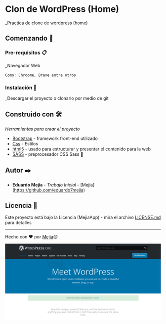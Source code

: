 # Clon de WordPress (Home)

_Practica de clone de wordpress (home)

## Comenzando 🚀

### Pre-requisitos 📋

_Navegador Web

```
Como: Chroome, Brave entre otros
```

### Instalación 🔧

_Descargar el proyecto o clonarlo por medio de git 


## Construido con 🛠️

_Herramientas para crear el proyecto_


* [Bootstrap](https://getbootstrap.com/) - framework front-end utilizado
* [Css](https://developer.mozilla.org/es/docs/Web/CSS) - Estilos 
* [html5](https://developer.mozilla.org/es/docs/HTML/HTML5) - usado para estructurar y presentar el contenido para la web
* [SASS](https://sass-lang.com/) -  preprocesador CSS Sass
📖

## Autor ✒️


* **Eduardo Mejia** - *Trabajo Inicial* - [Mejia] (https://github.com/eduardo7mejia)


## Licencia 📄

Este proyecto está bajo la Licencia (MejiaApp) - mira el archivo [LICENSE.md](LICENSE.md) para detalles




---
Hecho con ❤️ por [Mejia](https://github.com/eduardo7mejia)😊

![Portada del proyecto](images/Portada.PNG)